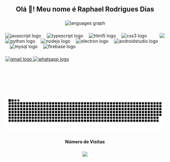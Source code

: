 <h2 align="center">Olá 👋! Meu nome é Raphael Rodrigues Dias</h2>

###

<div align="center">
  <img src="https://github-readme-stats.vercel.app/api/top-langs?username=PhaelRD&locale=pt-br&hide_title=false&layout=compact&card_width=320&langs_count=5&theme=dark&hide_border=false" height="150" alt="languages graph"  />
</div>

###

<img align="right" height="200" src="https://i.pinimg.com/originals/76/64/94/7664943cd276c318cb33205fe2c473d2.jpg"  />

###

<div align="left">
  <img src="https://cdn.jsdelivr.net/gh/devicons/devicon/icons/javascript/javascript-original.svg" height="30" alt="javascript logo"  />
  <img width="10" />
  <img src="https://cdn.jsdelivr.net/gh/devicons/devicon/icons/typescript/typescript-plain.svg" height="30" alt="typescript logo"  />
  <img width="10" />
  <img src="https://cdn.jsdelivr.net/gh/devicons/devicon/icons/html5/html5-plain.svg" height="30" alt="html5 logo"  />
  <img width="10" />
  <img src="https://cdn.jsdelivr.net/gh/devicons/devicon/icons/css3/css3-plain.svg" height="30" alt="css3 logo"  />
  <img width="10" />
  <img src="https://cdn.jsdelivr.net/gh/devicons/devicon/icons/python/python-original.svg" height="30" alt="python logo"  />
  <img width="10" />
  <img src="https://skillicons.dev/icons?i=nodejs" height="30" alt="nodejs logo"  />
  <img width="10" />
  <img src="https://skillicons.dev/icons?i=electron" height="30" alt="electron logo"  />
  <img width="10" />
  <img src="https://skillicons.dev/icons?i=androidstudio" height="30" alt="androidstudio logo"  />
  <img width="10" />
  <img src="https://skillicons.dev/icons?i=mysql" height="30" alt="mysql logo"  />
  <img width="10" />
  <img src="https://skillicons.dev/icons?i=firebase" height="30" alt="firebase logo"  />
</div>

###

<div align="left">
  <a href="mailto:raphaelr2014@gmail.com" target="_blank">
    <img src="https://img.shields.io/static/v1?message=Gmail&logo=gmail&label=&color=D14836&logoColor=white&labelColor=&style=for-the-badge" height="35" alt="gmail logo"  />
  </a>
  <a href="https://wa.me/5511984536653" target="_blank">
    <img src="https://img.shields.io/static/v1?message=Whatsapp&logo=whatsapp&label=&color=25D366&logoColor=white&labelColor=&style=for-the-badge" height="35" alt="whatsapp logo"  />
  </a>
</div>

###

<br clear="both">

<img src="https://raw.githubusercontent.com/PhaelRD/PhaelRD/output/snake.svg" alt="Snake animation" />

###

<h4 align="center">Número de Visitas</h4>

###

<div align="center">
  <img src="https://profile-counter.glitch.me/PhaelRD/count.svg?"  />
</div>

###

